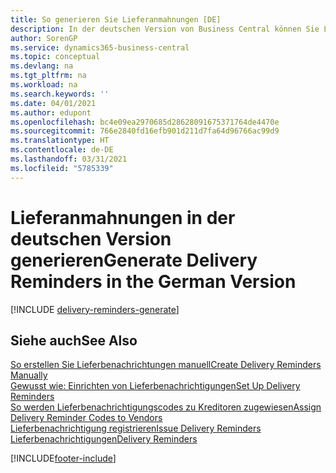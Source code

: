 ```yaml
---
title: So generieren Sie Lieferanmahnungen [DE]
description: In der deutschen Version von Business Central können Sie Lieferanmahnungen erstellen, wenn eine Bestellung nicht wie erwartet geliefert wurde.
author: SorenGP
ms.service: dynamics365-business-central
ms.topic: conceptual
ms.devlang: na
ms.tgt_pltfrm: na
ms.workload: na
ms.search.keywords: ''
ms.date: 04/01/2021
ms.author: edupont
ms.openlocfilehash: bc4e09ea2970685d28628091675371764de4470e
ms.sourcegitcommit: 766e2840fd16efb901d211d7fa64d96766ac99d9
ms.translationtype: HT
ms.contentlocale: de-DE
ms.lasthandoff: 03/31/2021
ms.locfileid: "5785339"
---
```

# <a name="generate-delivery-reminders-in-the-german-version"></a><span data-ttu-id="08b2a-103">Lieferanmahnungen in der deutschen Version generieren</span><span class="sxs-lookup"><span data-stu-id="08b2a-103">Generate Delivery Reminders in the German Version</span></span>

[!INCLUDE [delivery-reminders-generate](../includes/ATCHDE/delivery-reminders-generate.md)]

## <a name="see-also"></a><span data-ttu-id="08b2a-104">Siehe auch</span><span class="sxs-lookup"><span data-stu-id="08b2a-104">See Also</span></span>

[<span data-ttu-id="08b2a-105">So erstellen Sie Lieferbenachrichtungen manuell</span><span class="sxs-lookup"><span data-stu-id="08b2a-105">Create Delivery Reminders Manually</span></span>](how-to-create-delivery-reminders-manually.md)  
[<span data-ttu-id="08b2a-106">Gewusst wie: Einrichten von Lieferbenachrichtigungen</span><span class="sxs-lookup"><span data-stu-id="08b2a-106">Set Up Delivery Reminders</span></span>](how-to-set-up-delivery-reminders.md)  
[<span data-ttu-id="08b2a-107">So werden Lieferbenachrichtigungscodes zu Kreditoren zugewiesen</span><span class="sxs-lookup"><span data-stu-id="08b2a-107">Assign Delivery Reminder Codes to Vendors</span></span>](how-to-assign-delivery-reminder-codes-to-vendors.md)  
[<span data-ttu-id="08b2a-108">Lieferbenachrichtigung registrieren</span><span class="sxs-lookup"><span data-stu-id="08b2a-108">Issue Delivery Reminders</span></span>](how-to-issue-delivery-reminders.md)  
[<span data-ttu-id="08b2a-109">Lieferbenachrichtigungen</span><span class="sxs-lookup"><span data-stu-id="08b2a-109">Delivery Reminders</span></span>](delivery-reminders.md)  


[!INCLUDE[footer-include](../../includes/footer-banner.md)]